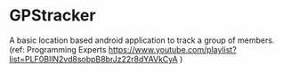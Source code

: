 # GPStracker

A basic location based android application to track a group of members.
(ref: Programming Experts <https://www.youtube.com/playlist?list=PLF0BIlN2vd8sobpB8brJz22r8dYAVkCyA> )
